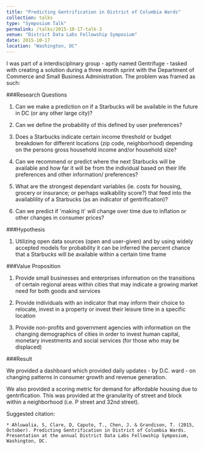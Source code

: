 ```yaml
---
title: "Predicting Gentrification in District of Columbia Wards"
collection: talks
type: "Symposium Talk"
permalink: /talks/2015-10-17-talk-3
venue: "District Data Labs Fellowship Symposium"
date: 2015-10-17
location: "Washington, DC"
---
```


I was part of a interdisciplinary group  - aptly named Gentrifuge - tasked with creating a solution during a three month sprint with the Department of Commerce and Small Business Administration. The problem was framed as such:

###Research Questions

1. Can we make a prediction on if a Starbucks will be available in the future in DC (or any other large city)?

2. Can we define the probability of this defined by user preferences?

3. Does a Starbucks indicate certain income threshold or budget breakdown for different locations (zip code, neighborhood) depending on the persons gross household income and/or household size?

4. Can we recommend or predict where the next Starbucks will be available and how far it will be from the individual based on their life preferences and other information/ preferences?

5. What are the strongest dependant variables (ie. costs for housing, grocery or insurance; or perhaps walkability score?) that feed into the availablility of a Starbucks (as an indicator of gentrification)?

6. Can we predict if 'making it' will change over time due to inflation or other changes in consumer prices?

###Hypothesis

1. Utilizing open data sources (open and user-given) and by using widely accepted models for probability it can be inferred the percent chance that a Starbucks will be available within a certain time frame

###Value Proposition

1. Provide small businesses and enterprises information on the transitions of certain regional areas within cities that may indicate a growing market need for both goods and services

2. Provide individuals with an indicator that may inform their choice to relocate, invest in a property or invest their leisure time in a specific location

3. Provide non-profits and government agencies with information on the changing demographics of cities in order to invest human capital, monetary investments and social services (for those who may be displaced)

###Result

We provided a dashboard which provided daily updates - by D.C. ward - on changing patterns in consumer growth and revenue generation.

We also provided a scoring metric for demand for affordable housing due to gentrification. This was provided at the granularity of street and block within a neighborhood (i.e. P street and 32nd street).


Suggested citation:

	* Ahluwalia, S, Clare, D, Caputo, T., Chen, J. & Grandison, T. (2015, October). Predicting Gentrification in District of Columbia Wards. Presentation at the annual District Data Labs Fellowship Symposium, Washington, DC.